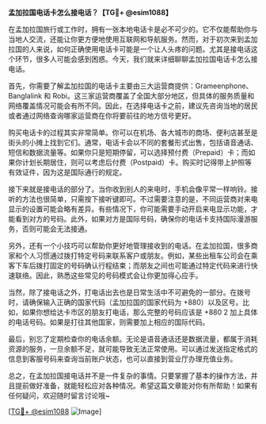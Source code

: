 **孟加拉国电话卡怎么接电话？【TG💪+ @esim1088】**

在孟加拉国旅行或工作时，拥有一张本地电话卡是必不可少的。它不仅能帮助你与当地人交流，还能让你更方便地使用互联网和导航服务。然而，对于初次来到孟加拉国的人来说，如何正确使用电话卡可能是一个让人头疼的问题。尤其是接电话这个环节，很多人可能会感到困惑。今天，我们就来详细聊聊孟加拉国电话卡怎么接电话。

首先，你需要了解孟加拉国的电话卡主要由三大运营商提供：Grameenphone、Banglalink 和 Robi。这三家运营商覆盖了全国大部分地区，但具体的服务质量和网络覆盖情况可能会有所不同。因此，在选择电话卡之前，建议先咨询当地的居民或者通过网络查询哪家运营商在你将要前往的地方信号更好。

购买电话卡的过程其实非常简单。你可以在机场、各大城市的商场、便利店甚至是街头的小摊上找到它们。通常，电话卡会以不同的套餐形式出售，包括语音通话、短信和数据流量等。如果你只是短期停留，可以选择预付费（Prepaid）卡；而如果你计划长期居住，则可以考虑后付费（Postpaid）卡。购买时记得带上护照等有效证件，因为这是国际通行的规定。

接下来就是接电话的部分了。当你收到别人的来电时，手机会像平常一样响铃。接听的方法也很简单，只需按下接听键即可。不过需要注意的是，不同运营商对来电显示的设置可能会略有差异。有些情况下，你可能需要手动开启来电显示功能，才能看到对方的号码。此外，如果对方是国际号码，确保你的电话卡支持国际漫游服务，否则可能会无法接通。

另外，还有一个小技巧可以帮助你更好地管理接收到的电话。在孟加拉国，很多商家和个人习惯通过拨打特定号码来联系客户或朋友。例如，某些出租车公司会在乘客下车后拨打固定的号码确认行程结束；而朋友之间也可能通过特定代码来进行快速联络。因此，熟悉这些常见的号码模式会让你更加得心应手。

当然，除了接电话之外，打电话出去也是日常生活中不可避免的一部分。在拨号时，请确保输入正确的国家代码（孟加拉国的国家代码为 +880）以及区号。比如，如果你想给达卡市区的朋友打电话，那么完整的号码应该是 +880 2 加上具体的电话号码。如果是打往其他国家，则需要加上相应的国际代码。

最后，别忘了定期检查你的电话余额。无论是语音通话还是数据流量，都属于消耗资源的服务，一旦余额不足，就可能导致无法正常使用。可以通过发送指定格式的信息到客服号码来查询当前账户状态，也可以直接到营业厅办理充值业务。

总之，在孟加拉国接电话并不是一件复杂的事情。只要掌握了基本的操作方法，并且提前做好准备，就能轻松应对各种情况。希望这篇文章能对你有所帮助！如果有任何疑问，欢迎随时留言讨论哦~

[[TG💪+ @esim1088](https://t.me/s/esim1088) ![Image](https://i.postimg.cc/4NQfJmqS/Snipaste-2025-05-13-00-14-12.png)]